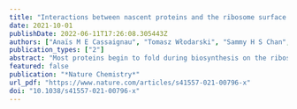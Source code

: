 ```yaml
---
title: "Interactions between nascent proteins and the ribosome surface inhibit co-translational folding."
date: 2021-10-01
publishDate: 2022-06-11T17:26:08.305443Z
authors: ["Anaïs M E Cassaignau", "Tomasz Włodarski", "Sammy H S Chan", "Lauren F Woodburn", "Ivana V Bukvin", "Julian O Streit", "Lisa D Cabrita", "Christopher A Waudby", "John Christodoulou"]
publication_types: ["2"]
abstract: "Most proteins begin to fold during biosynthesis on the ribosome. It has been suggested that interactions between the emerging polypeptide and the ribosome surface might allow the ribosome itself to modulate co-translational folding. Here we combine protein engineering and NMR spectroscopy to characterize a series of interactions between the ribosome surface and unfolded nascent chains of the immunoglobulin-like FLN5 filamin domain. The strongest interactions are found for a C-terminal segment that is essential for folding, and we demonstrate quantitative agreement between the strength of this interaction and the energetics of the co-translational folding process itself. Mutations in this region that reduce the extent of binding result in a shift in the co-translational folding equilibrium towards the native state. Our results therefore demonstrate that a competition between folding and binding provides a simple, dynamic mechanism for the modulation of co-translational folding by the ribosome. o̧pyright 2021. The Author(s)."
featured: false
publication: "*Nature Chemistry*"
url_pdf: "https://www.nature.com/articles/s41557-021-00796-x"
doi: "10.1038/s41557-021-00796-x"
---
```


